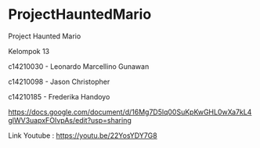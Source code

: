 # ProjectHauntedMario
 Project Haunted Mario

Kelompok 13

c14210030 - Leonardo Marcellino Gunawan

c14210098 - Jason Christopher

c14210185 - Frederika Handoyo



https://docs.google.com/document/d/16Mg7D5lq00SuKpKwGHL0wXa7kL4glWV3uapxFOIvpAs/edit?usp=sharing

Link Youtube :  https://youtu.be/22YosYDY7G8
